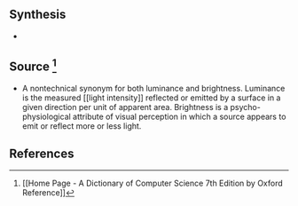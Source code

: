 ## Synthesis
- 
## Source [^1]
- A nontechnical synonym for both luminance and brightness. Luminance is the measured [[light intensity]] reflected or emitted by a surface in a given direction per unit of apparent area. Brightness is a psycho-physiological attribute of visual perception in which a source appears to emit or reflect more or less light.
## References

[^1]: [[Home Page - A Dictionary of Computer Science 7th Edition by Oxford Reference]]